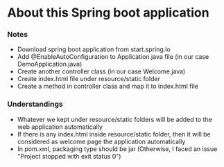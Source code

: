 # About this Spring boot application

### Notes
* Download spring boot application from start.spring.io
* Add @EnableAutoConfiguration to Application.java file (in our case DemoApplication.java)
* Create another controller class (in our case Welcome.java)
* Create index.html file under resource/static folder
* Create a method in controller class and map it to index.html file

### Understandings
* Whatever we kept under resource/static folders will be added to the web application automatically
* If there is any index.html inside resource/static folder, then it will be considered as welcome page the application automatically
* In pom.xml, packaging type should be jar (Otherwise, I faced an issue "Project stopped with exit status 0")